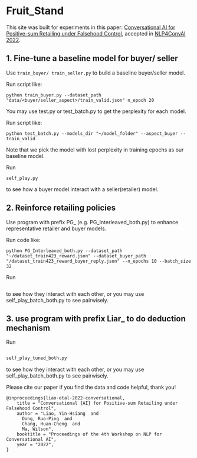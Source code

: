 # Fruit_Stand

This site was built for experiments in this paper: [Conversational AI for Positive-sum Retailing under Falsehood Control](https://aclanthology.org/2022.nlp4convai-1.3/), accepted in [NLP4ConvAI 2022](https://sites.google.com/view/4thnlp4convai).

## 1. Fine-tune a baseline model for buyer/ seller
Use ```train_buyer/ train_seller.py``` to build a baseline buyer/seller model.

Run script like: 
```
python train_buyer.py --dataset_path "data/<buyer/seller_aspect>/train_valid.json" n_epoch 20
```

You may use test.py or test_batch.py to get the perplexity for each model.

Run script like: 
```
python test_batch.py --models_dir "~/model_folder" --aspect_buyer --train_valid
```
Note that we pick the model with lost perplexity in training epochs as our baseline model.

Run 
```
self_play.py 
```
to see how a buyer model interact with a seller(retailer) model.

## 2. Reinforce retailing policies
Use program with prefix PG_ (e.g. PG_Interleaved_both.py) to enhance representative retailer and buyer models.

Run code like: 
```
python PG_Interleaved_both.py --dataset_path "~/dataset_train423_reward.json" --dataset_buyer_path "/dataset_train423_reward_buyer_reply.json" --n_epochs 10 --batch_size 32
```

Run 
```self_play_tuned_both.py
``` 
to see how they interact with each other, or you may use self_play_batch_both.py to see pairwisely.

## 3. use program with prefix Liar_ to do deduction mechanism

Run 
```Liar_PG_Interleaved_both.py

self_play_tuned_both.py 
```
to see how they interact with each other, or you may use self_play_batch_both.py to see pairwisely.




Please cite our paper if you find the data and code helpful, thank you!
```
@inproceedings{liao-etal-2022-conversational,
    title = "Conversational {AI} for Positive-sum Retailing under Falsehood Control",
    author = "Liao, Yin-Hsiang  and
      Dong, Ruo-Ping  and
      Chang, Huan-Cheng  and
      Ma, Wilson",
    booktitle = "Proceedings of the 4th Workshop on NLP for Conversational AI",
    year = "2022",
}
```
